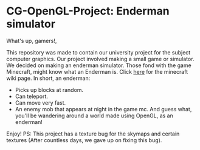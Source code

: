 # CG-OpenGL-Project: Enderman simulator

What's up, gamers!,

This repository was made to contain our university project for the subject computer graphics.
Our project involved making a small game or simulator. We decided on making an enderman simulator.
Those fond with the game Minecraft, might know what an Enderman is. Click [here](https://minecraft.fandom.com/wiki/Enderman) for the minecraft wiki page.
In short, an enderman:

- Picks up blocks at random.
- Can teleport.
- Can move very fast.
- An enemy mob that appears at night in the game mc.
  And guess what, you'll be wandering around a world made using OpenGL, as an enderman!

Enjoy!
PS: This project has a texture bug for the skymaps and certain textures (After countless days, we gave up on fixing this bug).
